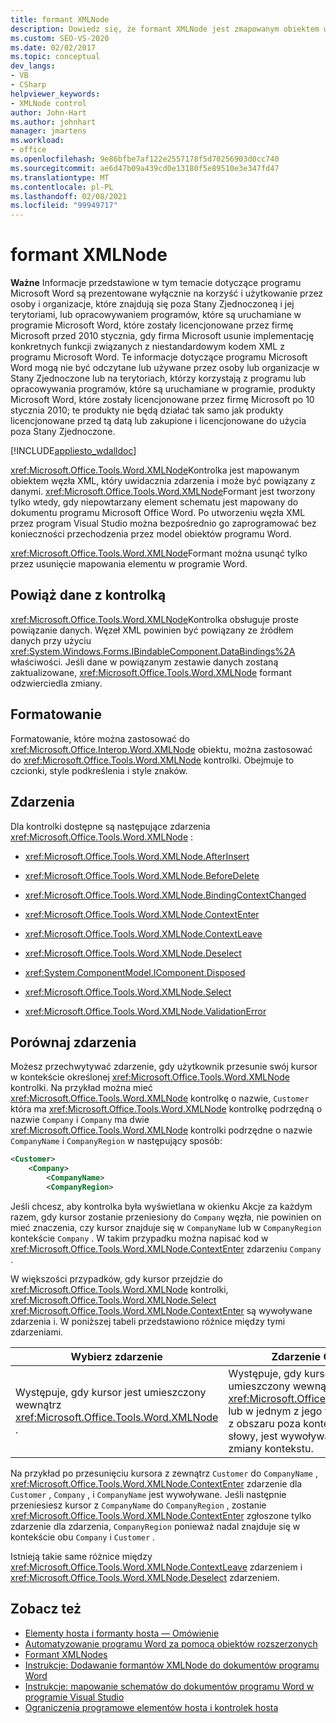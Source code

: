 ```yaml
---
title: formant XMLNode
description: Dowiedz się, że formant XMLNode jest zmapowanym obiektem węzła XML, który uwidacznia zdarzenia i może być powiązany z danymi.
ms.custom: SEO-VS-2020
ms.date: 02/02/2017
ms.topic: conceptual
dev_langs:
- VB
- CSharp
helpviewer_keywords:
- XMLNode control
author: John-Hart
ms.author: johnhart
manager: jmartens
ms.workload:
- office
ms.openlocfilehash: 9e86bfbe7af122e2557178f5d70256903d0cc740
ms.sourcegitcommit: ae6d47b09a439cd0e13180f5e89510e3e347fd47
ms.translationtype: MT
ms.contentlocale: pl-PL
ms.lasthandoff: 02/08/2021
ms.locfileid: "99949717"
---
```

# <a name="xmlnode-control"></a>formant XMLNode
  **Ważne** Informacje przedstawione w tym temacie dotyczące programu Microsoft Word są prezentowane wyłącznie na korzyść i użytkowanie przez osoby i organizacje, które znajdują się poza Stany Zjednoczoneą i jej terytoriami, lub opracowywaniem programów, które są uruchamiane w programie Microsoft Word, które zostały licencjonowane przez firmę Microsoft przed 2010 stycznia, gdy firma Microsoft usunie implementację konkretnych funkcji związanych z niestandardowym kodem XML z programu Microsoft Word. Te informacje dotyczące programu Microsoft Word mogą nie być odczytane lub używane przez osoby lub organizacje w Stany Zjednoczone lub na terytoriach, którzy korzystają z programu lub opracowywania programów, które są uruchamiane w programie, produkty Microsoft Word, które zostały licencjonowane przez firmę Microsoft po 10 stycznia 2010; te produkty nie będą działać tak samo jak produkty licencjonowane przed tą datą lub zakupione i licencjonowane do użycia poza Stany Zjednoczone.

 [!INCLUDE[appliesto_wdalldoc](../vsto/includes/appliesto-wdalldoc-md.md)]

 <xref:Microsoft.Office.Tools.Word.XMLNode>Kontrolka jest mapowanym obiektem węzła XML, który uwidacznia zdarzenia i może być powiązany z danymi. <xref:Microsoft.Office.Tools.Word.XMLNode>Formant jest tworzony tylko wtedy, gdy niepowtarzany element schematu jest mapowany do dokumentu programu Microsoft Office Word. Po utworzeniu węzła XML przez program Visual Studio można bezpośrednio go zaprogramować bez konieczności przechodzenia przez model obiektów programu Word.

 <xref:Microsoft.Office.Tools.Word.XMLNode>Formant można usunąć tylko przez usunięcie mapowania elementu w programie Word.

## <a name="bind-data-to-the-control"></a>Powiąż dane z kontrolką
 <xref:Microsoft.Office.Tools.Word.XMLNode>Kontrolka obsługuje proste powiązanie danych. Węzeł XML powinien być powiązany ze źródłem danych przy użyciu <xref:System.Windows.Forms.IBindableComponent.DataBindings%2A> właściwości. Jeśli dane w powiązanym zestawie danych zostaną zaktualizowane, <xref:Microsoft.Office.Tools.Word.XMLNode> formant odzwierciedla zmiany.

## <a name="formatting"></a>Formatowanie
 Formatowanie, które można zastosować do <xref:Microsoft.Office.Interop.Word.XMLNode> obiektu, można zastosować do <xref:Microsoft.Office.Tools.Word.XMLNode> kontrolki. Obejmuje to czcionki, style podkreślenia i style znaków.

## <a name="events"></a>Zdarzenia
 Dla kontrolki dostępne są następujące zdarzenia <xref:Microsoft.Office.Tools.Word.XMLNode> :

- <xref:Microsoft.Office.Tools.Word.XMLNode.AfterInsert>

- <xref:Microsoft.Office.Tools.Word.XMLNode.BeforeDelete>

- <xref:Microsoft.Office.Tools.Word.XMLNode.BindingContextChanged>

- <xref:Microsoft.Office.Tools.Word.XMLNode.ContextEnter>

- <xref:Microsoft.Office.Tools.Word.XMLNode.ContextLeave>

- <xref:Microsoft.Office.Tools.Word.XMLNode.Deselect>

- <xref:System.ComponentModel.IComponent.Disposed>

- <xref:Microsoft.Office.Tools.Word.XMLNode.Select>

- <xref:Microsoft.Office.Tools.Word.XMLNode.ValidationError>

## <a name="compare-events"></a>Porównaj zdarzenia
 Możesz przechwytywać zdarzenie, gdy użytkownik przesunie swój kursor w kontekście określonej <xref:Microsoft.Office.Tools.Word.XMLNode> kontrolki. Na przykład można mieć <xref:Microsoft.Office.Tools.Word.XMLNode> kontrolkę o nazwie, `Customer` która ma <xref:Microsoft.Office.Tools.Word.XMLNode> kontrolkę podrzędną o nazwie `Company` i `Company` ma dwie <xref:Microsoft.Office.Tools.Word.XMLNode> kontrolki podrzędne o nazwie `CompanyName` i `CompanyRegion` w następujący sposób:

```xml
<Customer>
    <Company>
        <CompanyName>
        <CompanyRegion>
```

 Jeśli chcesz, aby kontrolka była wyświetlana w okienku Akcje za każdym razem, gdy kursor zostanie przeniesiony do `Company` węzła, nie powinien on mieć znaczenia, czy kursor znajduje się w `CompanyName` lub w `CompanyRegion` kontekście `Company` . W takim przypadku można napisać kod w <xref:Microsoft.Office.Tools.Word.XMLNode.ContextEnter> zdarzeniu `Company` .

 W większości przypadków, gdy kursor przejdzie do <xref:Microsoft.Office.Tools.Word.XMLNode> kontrolki, <xref:Microsoft.Office.Tools.Word.XMLNode.Select> <xref:Microsoft.Office.Tools.Word.XMLNode.ContextEnter> są wywoływane zdarzenia i. W poniższej tabeli przedstawiono różnice między tymi zdarzeniami.

|Wybierz zdarzenie|Zdarzenie ContextEnter|
|------------------|------------------------|
|Występuje, gdy kursor jest umieszczony wewnątrz <xref:Microsoft.Office.Tools.Word.XMLNode> .|Występuje, gdy kursor zostanie umieszczony wewnątrz <xref:Microsoft.Office.Tools.Word.XMLNode> lub w jednym z jego węzłów podrzędnych, z obszaru poza kontekstem węzła. Innymi słowy, jest wywoływany tylko w przypadku zmiany kontekstu.|

 Na przykład po przesunięciu kursora z zewnątrz `Customer` do `CompanyName` , <xref:Microsoft.Office.Tools.Word.XMLNode.ContextEnter> zdarzenie dla `Customer` , `Company` , i `CompanyName` jest wywoływane. Jeśli następnie przeniesiesz kursor z `CompanyName` do `CompanyRegion` , zostanie <xref:Microsoft.Office.Tools.Word.XMLNode.ContextEnter> zgłoszone tylko zdarzenie dla zdarzenia, `CompanyRegion` ponieważ nadal znajduje się w kontekście obu `Company` i `Customer` .

 Istnieją takie same różnice między <xref:Microsoft.Office.Tools.Word.XMLNode.ContextLeave> zdarzeniem i <xref:Microsoft.Office.Tools.Word.XMLNode.Deselect> zdarzeniem.

## <a name="see-also"></a>Zobacz też
- [Elementy hosta i formanty hosta — Omówienie](../vsto/host-items-and-host-controls-overview.md)
- [Automatyzowanie programu Word za pomocą obiektów rozszerzonych](../vsto/automating-word-by-using-extended-objects.md)
- [Formant XMLNodes](../vsto/xmlnodes-control.md)
- [Instrukcje: Dodawanie formantów XMLNode do dokumentów programu Word](../vsto/how-to-add-xmlnode-controls-to-word-documents.md)
- [Instrukcje: mapowanie schematów do dokumentów programu Word w programie Visual Studio](../vsto/how-to-map-schemas-to-word-documents-inside-visual-studio.md)
- [Ograniczenia programowe elementów hosta i kontrolek hosta](../vsto/programmatic-limitations-of-host-items-and-host-controls.md)
